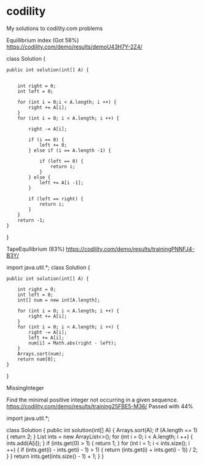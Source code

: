 # codility
My solutions to codility.com problems

Equillibrium index (Got 58%) https://codility.com/demo/results/demoU43H7Y-2Z4/

class Solution {
    
    public int solution(int[] A) {
        
        
        int right = 0;
        int left = 0;
        
        for (int i = 0;i < A.length; i ++) {
            right += A[i];
        }
        for (int i = 0; i < A.length; i ++) {
            
            right -= A[i];
            
            if (i == 0) {
                left += 0;
            } else if (i == A.length -1) {
                
                if (left == 0) {
                    return i;
                }
            } else {
                left += A[i -1];
            }
            
            if (left == right) {
                return i;
            }
        }
        return -1;
    }
}

TapeEqullibrium (83%) https://codility.com/demo/results/trainingPNNFJ4-B3Y/

import java.util.*;
class Solution {
    
    public int solution(int[] A) {
        
        int right = 0;
        int left = 0;
        int[] num = new int[A.length];
        
        for (int i = 0; i < A.length; i ++) {
            right += A[i];
        }
        for (int i = 0; i < A.length; i ++) {
            right -= A[i];
            left += A[i];
            num[i] = Math.abs(right - left);
        }
        Arrays.sort(num);
        return num[0];
    }
}

MissingInteger

Find the minimal positive integer not occurring in a given sequence.
https://codility.com/demo/results/training25FBE5-M36/ Passed with 44%

import java.util.*;

class Solution {
    public int solution(int[] A) {
        Arrays.sort(A);
        if (A.length == 1) {
            return 2;
        }
        List<Integer> ints = new ArrayList<>();
        for (int i = 0; i < A.length; i ++) {
            ints.add(A[i]);
        }
        if (ints.get(0) > 1) {
            return 1;
        }
        for (int i = 1; i < ints.size(); i ++) {
            if (ints.get(i) - ints.get(i - 1) > 1) {
                return (ints.get(i) + ints.get(i - 1)) / 2;
            }
        }
        return ints.get(ints.size() - 1) + 1;
    }
}

